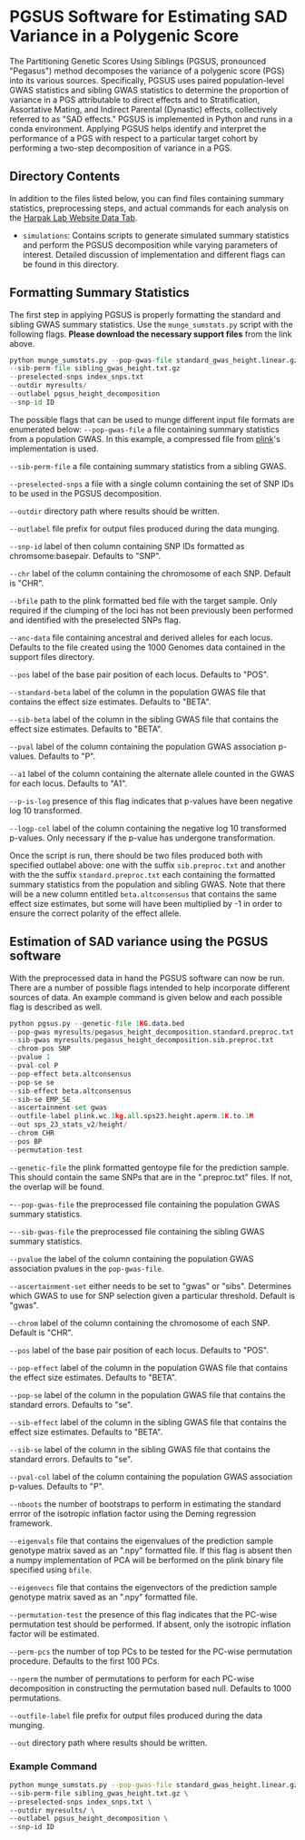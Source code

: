 # PGSUS Software for Estimating SAD Variance in a Polygenic Score

The Partitioning Genetic Scores Using Siblings (PGSUS, pronounced "Pegasus") method decomposes the variance of a polygenic score (PGS) into its various sources. Specifically, PGSUS uses paired population-level GWAS statistics and sibling GWAS statistics to determine the proportion of variance in a PGS attributable to direct effects and to Stratification, Assortative Mating, and Indirect Parental (Dynastic) effects, collectively referred to as "SAD effects." PGSUS is implemented in Python and runs in a conda environment. Applying PGSUS helps identify and interpret the performance of a PGS with respect to a particular target cohort by performing a two-step decomposition of variance in a PGS.

## Directory Contents

In addition to the files listed below, you can find files containing summary statistics, preprocessing steps, and actual commands for each analysis on the [Harpak Lab Website Data Tab](https://www.harpaklab.com/data).

- `simulations`: Contains scripts to generate simulated summary statistics and perform the PGSUS decomposition while varying parameters of interest. Detailed discussion of implementation and different flags can be found in this directory.

## Formatting Summary Statistics

The first step in applying PGSUS is properly formatting the standard and sibling GWAS summary statistics. Use the `munge_sumstats.py` script with the following flags. **Please download the necessary support files** from the link above.

```python 
python munge_sumstats.py --pop-gwas-file standard_gwas_height.linear.gz
--sib-perm-file sibling_gwas_height.txt.gz
--preselected-snps index_snps.txt
--outdir myresults/
--outlabel pgsus_height_decomposition
--snp-id ID
 ```

The possible flags that can be used to munge different input file formats are enumerated below:
`--pop-gwas-file` a file containing summary statistics from a population GWAS. In this example, a compressed file from [plink](https://www.cog-genomics.org/plink/1.9/assoc#linear)'s implementation is used. 

`--sib-perm-file` a file containing summary statistics from a sibling GWAS. 

`--preselected-snps` a file with a single column containing the set of SNP IDs to be used in the PGSUS decomposition.

`--outdir` directory path where results should be written. 

`--outlabel` file prefix for output files produced during the data munging. 

`--snp-id` label of then column containing SNP IDs formatted as chromsome:basepair. Defaults to "SNP". 

`--chr` label of the column containing the chromosome of each SNP. Default is "CHR". 

`--bfile` path to the plink formatted bed file with the target sample. Only required if the clumping of the loci has not been previously been performed and identified with the preselected SNPs flag.

`--anc-data` file containing ancestral and derived alleles for each locus. Defaults to the file created using the 1000 Genomes data contained in the support files directory. 

`--pos` label of the base pair position of each locus. Defaults to "POS".

`--standard-beta` label of the column in the population GWAS file that contains the effect size estimates. Defaults to "BETA".

`--sib-beta` label of the column in the sibling GWAS file that contains the effect size estimates. Defaults to "BETA".

`--pval` label of the column containing the population GWAS association p-values. Defaults to "P".

`--a1` label of the column containing the alternate allele counted in the GWAS for each locus. Defaults to "A1". 

`--p-is-log` presence of this flag indicates that p-values have been negative log 10 transformed. 

`--logp-col` label of the column containing the negative log 10 transformed p-values. Only necessary if the p-value has undergone transformation. 

Once the script is run, there should be two files produced both with specified outlabel above: one with the suffix `sib.preproc.txt` and another with the the suffix `standard.preproc.txt` each containing the formatted summary statistics from the population and sibling GWAS. Note that there will be a new column entitled `beta.altconsensus` that contains the same effect size estimates, but some will have been multiplied by -1 in order to ensure the correct polarity of the effect allele. 


## Estimation of SAD variance using the PGSUS software

With the preprocessed data in hand the PGSUS software can now be run. There are a number of possible flags intended to help incorporate different sources of data. An example command is given below and each possible flag is described as well. 

```python
python pgsus.py --genetic-file 1KG.data.bed
--pop-gwas myresults/pegasus_height_decomposition.standard.preproc.txt
--sib-gwas myresults/pegasus_height_decomposition.sib.preproc.txt
--chrom-pos SNP
--pvalue 1
--pval-col P
--pop-effect beta.altconsensus
--pop-se se
--sib-effect beta.altconsensus
--sib-se EMP_SE
--ascertainment-set gwas
--outfile-label plink.wc.1kg.all.sps23.height.aperm.1K.to.1M
--out sps_23_stats_v2/height/
--chrom CHR
--pos BP
--permutation-test
```

`--genetic-file` the plink formatted gentoype file for the prediction sample. This should contain the same SNPs that are in the ".preproc.txt" files. If not, the overlap will be found. 

-`--pop-gwas-file` the preprocessed file containing the population GWAS summary statistics. 

-`--sib-gwas-file` the preprocessed file containing the sibling GWAS summary statistics. 

`--pvalue` the label of the column containing the population GWAS association pvalues in the `pop-gwas-file`. 

`--ascertainment-set` either needs to be set to "gwas" or "sibs". Determines which GWAS to use for SNP selection given a particular threshold. Default is "gwas".

`--chrom` label of the column containing the chromosome of each SNP. Default is "CHR". 

`--pos` label of the base pair position of each locus. Defaults to "POS".

`--pop-effect` label of the column in the population GWAS file that contains the effect size estimates. Defaults to "BETA".

`--pop-se` label of the column in the population GWAS file that contains the standard errors. Defaults to "se". 

`--sib-effect` label of the column in the sibling GWAS file that contains the effect size estimates. Defaults to "BETA".

`--sib-se` label of the column in the sibling GWAS file that contains the standard errors. Defaults to "se". 

`--pval-col` label of the column containing the population GWAS association p-values. Defaults to "P".

`--nboots` the number of bootstraps to perform in estimating the standard errror of the isotropic inflation factor using the Deming regression framework.

`--eigenvals` file that contains the eigenvalues of the prediction sample genotype matrix saved as an ".npy" formatted file. If this flag is absent then a numpy implementation of PCA will be berformed on the plink binary file specified using `bfile`. 

`--eigenvecs` file that contains the eigenvectors of the prediction sample genotype matrix saved as an ".npy" formatted file.

`--permutation-test` the presence of this flag indicates that the PC-wise permutation test should be performed. If absent, only the isotropic inflation factor will be estimated. 

`--perm-pcs` the number of top PCs to be tested for the PC-wise permutation procedure. Defaults to the first 100 PCs. 

`--nperm` the number of permutations to perform for each PC-wise decomposition in constructing the permutation based null. Defaults to 1000 permutations. 

`--outfile-label` file prefix for output files produced during the data munging. 

`--out` directory path where results should be written. 




### Example Command

```bash
python munge_sumstats.py --pop-gwas-file standard_gwas_height.linear.gz \
--sib-perm-file sibling_gwas_height.txt.gz \
--preselected-snps index_snps.txt \
--outdir myresults/ \
--outlabel pgsus_height_decomposition \
--snp-id ID
